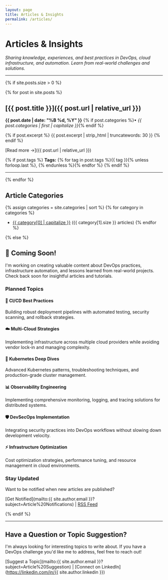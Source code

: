 ```yaml
---
layout: page
title: Articles & Insights
permalink: /articles/
---
```


# Articles & Insights

*Sharing knowledge, experiences, and best practices in DevOps, cloud infrastructure, and automation. Learn from real-world challenges and solutions.*

---

{% if site.posts.size > 0 %}

{% for post in site.posts %}
## [{{ post.title }}]({{ post.url | relative_url }})

**{{ post.date | date: "%B %d, %Y" }}** {% if post.categories %}• *{{ post.categories | first | capitalize }}*{% endif %}

{% if post.excerpt %}
{{ post.excerpt | strip_html | truncatewords: 30 }}
{% endif %}

[Read more →]({{ post.url | relative_url }})

{% if post.tags %}
**Tags:** {% for tag in post.tags %}{{ tag }}{% unless forloop.last %}, {% endunless %}{% endfor %}
{% endif %}

---
{% endfor %}

## Article Categories

{% assign categories = site.categories | sort %}
{% for category in categories %}
- [{{ category[0] | capitalize }}](#) ({{ category[1].size }} articles)
{% endfor %}

{% else %}

## 📝 Coming Soon!

I'm working on creating valuable content about DevOps practices, infrastructure automation, and lessons learned from real-world projects. Check back soon for insightful articles and tutorials.

### Planned Topics

#### 🚀 CI/CD Best Practices
Building robust deployment pipelines with automated testing, security scanning, and rollback strategies.

#### ☁️ Multi-Cloud Strategies  
Implementing infrastructure across multiple cloud providers while avoiding vendor lock-in and managing complexity.

#### 🔧 Kubernetes Deep Dives
Advanced Kubernetes patterns, troubleshooting techniques, and production-grade cluster management.

#### 📊 Observability Engineering
Implementing comprehensive monitoring, logging, and tracing solutions for distributed systems.

#### 🛡️ DevSecOps Implementation
Integrating security practices into DevOps workflows without slowing down development velocity.

#### ⚡ Infrastructure Optimization
Cost optimization strategies, performance tuning, and resource management in cloud environments.

### Stay Updated

Want to be notified when new articles are published?

[Get Notified](mailto:{{ site.author.email }}?subject=Article%20Notifications) | [RSS Feed](/feed.xml)

{% endif %}

---

## Have a Question or Topic Suggestion?

I'm always looking for interesting topics to write about. If you have a DevOps challenge you'd like me to address, feel free to reach out!

[Suggest a Topic](mailto:{{ site.author.email }}?subject=Article%20Suggestion) | [Connect on LinkedIn](https://linkedin.com/in/{{ site.author.linkedin }})
